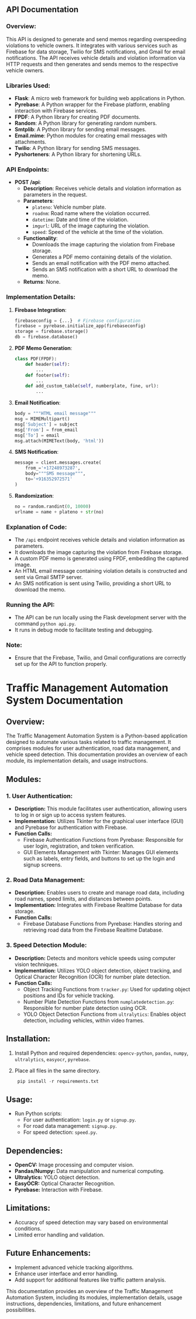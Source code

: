 ## API Documentation

### Overview:
This API is designed to generate and send memos regarding overspeeding violations to vehicle owners. It integrates with various services such as Firebase for data storage, Twilio for SMS notifications, and Gmail for email notifications. The API receives vehicle details and violation information via HTTP requests and then generates and sends memos to the respective vehicle owners.

### Libraries Used:
- **Flask**: A micro web framework for building web applications in Python.
- **Pyrebase**: A Python wrapper for the Firebase platform, enabling interaction with Firebase services.
- **FPDF**: A Python library for creating PDF documents.
- **Random**: A Python library for generating random numbers.
- **Smtplib**: A Python library for sending email messages.
- **Email.mime**: Python modules for creating email messages with attachments.
- **Twilio**: A Python library for sending SMS messages.
- **Pyshorteners**: A Python library for shortening URLs.

### API Endpoints:
- **POST /api**:
  - **Description**: Receives vehicle details and violation information as parameters in the request.
  - **Parameters**:
    - `plateno`: Vehicle number plate.
    - `roadnm`: Road name where the violation occurred.
    - `datetime`: Date and time of the violation.
    - `imgurl`: URL of the image capturing the violation.
    - `speed`: Speed of the vehicle at the time of the violation.
  - **Functionality**:
    - Downloads the image capturing the violation from Firebase storage.
    - Generates a PDF memo containing details of the violation.
    - Sends an email notification with the PDF memo attached.
    - Sends an SMS notification with a short URL to download the memo.
  - **Returns**: None.

### Implementation Details:
1. **Firebase Integration**:
   ```python
   firebaseconfig = {...}  # Firebase configuration
   firebase = pyrebase.initialize_app(firebaseconfig)
   storage = firebase.storage()
   db = firebase.database()
   ```

2. **PDF Memo Generation**:
   ```python
   class PDF(FPDF):
       def header(self):
           ...
       def footer(self):
           ...
       def add_custom_table(self, numberplate, fine, url):
           ...
   ```

3. **Email Notification**:
   ```python
   body = """HTML email message"""
   msg = MIMEMultipart()
   msg['Subject'] = subject
   msg['From'] = from_email
   msg['To'] = email
   msg.attach(MIMEText(body, 'html'))
   ```

4. **SMS Notification**:
   ```python
   message = client.messages.create(
       from_='+17248973287',
       body="""SMS message""",
       to='+916352972571'
   )
   ```

5. **Randomization**:
   ```python
   no = random.randint(0, 10000)
   urlname = name + plateno + str(no)
   ```

### Explanation of Code:
- The `/api` endpoint receives vehicle details and violation information as parameters.
- It downloads the image capturing the violation from Firebase storage.
- A custom PDF memo is generated using FPDF, embedding the captured image.
- An HTML email message containing violation details is constructed and sent via Gmail SMTP server.
- An SMS notification is sent using Twilio, providing a short URL to download the memo.

### Running the API:
- The API can be run locally using the Flask development server with the command `python api.py`.
- It runs in debug mode to facilitate testing and debugging.

### Note:
- Ensure that the Firebase, Twilio, and Gmail configurations are correctly set up for the API to function properly.

# Traffic Management Automation System Documentation

## Overview:
The Traffic Management Automation System is a Python-based application designed to automate various tasks related to traffic management. It comprises modules for user authentication, road data management, and vehicle speed detection. This documentation provides an overview of each module, its implementation details, and usage instructions.

## Modules:

### 1. User Authentication:
- **Description:** This module facilitates user authentication, allowing users to log in or sign up to access system features.
- **Implementation:** Utilizes Tkinter for the graphical user interface (GUI) and Pyrebase for authentication with Firebase.
- **Function Calls:**
  - Firebase Authentication Functions from Pyrebase: Responsible for user login, registration, and token verification.
  - GUI Elements Management with Tkinter: Manages GUI elements such as labels, entry fields, and buttons to set up the login and signup screens.

### 2. Road Data Management:
- **Description:** Enables users to create and manage road data, including road names, speed limits, and distances between points.
- **Implementation:** Integrates with Firebase Realtime Database for data storage.
- **Function Calls:**
  - Firebase Database Functions from Pyrebase: Handles storing and retrieving road data from the Firebase Realtime Database.

### 3. Speed Detection Module:
- **Description:** Detects and monitors vehicle speeds using computer vision techniques.
- **Implementation:** Utilizes YOLO object detection, object tracking, and Optical Character Recognition (OCR) for number plate detection.
- **Function Calls:**
  - Object Tracking Functions from `tracker.py`: Used for updating object positions and IDs for vehicle tracking.
  - Number Plate Detection Functions from `numplatedetection.py`: Responsible for number plate detection using OCR.
  - YOLO Object Detection Functions from `ultralytics`: Enables object detection, including vehicles, within video frames.

## Installation:
1. Install Python and required dependencies: `opencv-python`, `pandas`, `numpy`, `ultralytics`, `easyocr`, `pyrebase`.
2. Place all files in the same directory.



   ```python
    pip install -r requirements.txt
   ```

## Usage:
- Run Python scripts:
  - For user authentication: `login.py` or `signup.py`.
  - For road data management: `signup.py`.
  - For speed detection: `speed.py`.

## Dependencies:
- **OpenCV:** Image processing and computer vision.
- **Pandas/Numpy:** Data manipulation and numerical computing.
- **Ultralytics:** YOLO object detection.
- **EasyOCR:** Optical Character Recognition.
- **Pyrebase:** Interaction with Firebase.

## Limitations:
- Accuracy of speed detection may vary based on environmental conditions.
- Limited error handling and validation.

## Future Enhancements:
- Implement advanced vehicle tracking algorithms.
- Enhance user interface and error handling.
- Add support for additional features like traffic pattern analysis.

This documentation provides an overview of the Traffic Management Automation System, including its modules, implementation details, usage instructions, dependencies, limitations, and future enhancement possibilities.
